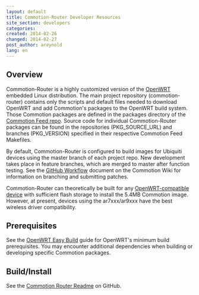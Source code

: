 ```yaml
---
layout: default
title: Commotion-Router Developer Resources
site_section: developers
categories: 
created: 2014-02-26
changed: 2014-02-27
post_author: areynold
lang: en
---
```


<h2>Overview</h2>
<p>Commotion-Router is a highly customized version of the <a href="https://openwrt.org/">OpenWRT</a> embedded Linux distribution. The main project repository (commotion-router) contains only the scripts and default files needed to download OpenWRT and add Commotion's packages to the OpenWRT build system. Those Commotion packages are defined in the packages directory of the <a href="https://github.com/opentechinstitute/commotion-feed.git">Commotion Feed repo</a>. Source code for individual Commotion-Router packages can be found in the repositories (PKG_SOURCE_URL) and branches (PKG_VERSION) specified in their respective Commotion Feed Makefiles.</p>

<p>By default, Commotion-Router is configured to build images for Ubiquiti devices using the master branch of each project repo. New development takes place in feature branches, which are merged to master after function testing. See the <a href="https://wiki.commotionwireless.net/doku.php?id=github_workflow">GitHub Workflow</a> document on the Commotion Wiki for information on branching and submitting patches.</p> 

<p>Commotion-Router can theoretically be built for any <a href="http://wiki.openwrt.org/toh/start">OpenWRT-compatible device</a> with sufficient flash storage to install the 5.4MB Commotion image. However, at present, devices using the ar7xxx/ar9xxx have the best wireless driver compatibility.</p>

<h2>Prerequisites</h2>
<p>See the <a href="http://wiki.openwrt.org/doc/howto/easy.build">OpenWRT Easy Build</a> guide for OpenWRT's minimum build prerequisites. You may encounter additional dependencies when building or developing specific Commotion packages.</p>

<h2>Build/Install</h2>
<p>See the <a 
href="https://github.com/opentechinstitute/commotion-router/blob/master/README.
md#build--install">Commotion Router Readme</a> on GitHub.</p>

